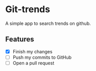 # Git-trends

A simple app to search trends on github.

## Features

* [x] Finish my changes
* [ ] Push my commits to GitHub
* [ ] Open a pull request

